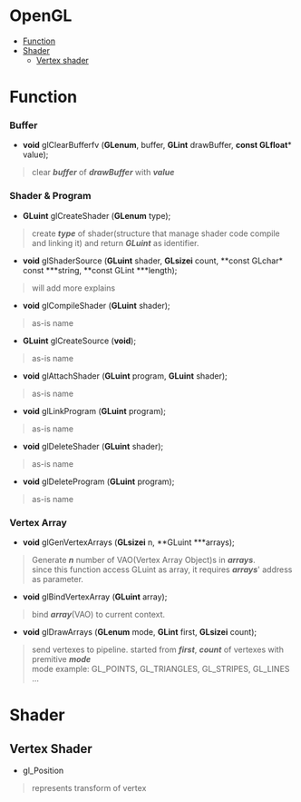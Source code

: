 # OpenGL

- [Function](#function)
- [Shader](#shader)
  - [Vertex shader](#vertex-shader)


Function
======

### Buffer
- **void** glClearBufferfv (**GLenum**, buffer, **GLint** drawBuffer, **const GLfloat**\* value);
>clear ***buffer*** of ***drawBuffer*** with ***value***
<!-- >*drawBuffer*의 *buffer*를 *value*로 지운다.  -->

### Shader & Program
- **GLuint** glCreateShader (**GLenum** type);
>create ***type*** of shader(structure that manage shader code compile and linking it) and return ***GLuint*** as identifier.

- **void** glShaderSource (**GLuint** shader, **GLsizei** count, **const GLchar\* const \***string, **const GLint \***length);
>will add more explains

- **void** glCompileShader (**GLuint** shader);
>as-is name

- **GLuint** glCreateSource (**void**);
>as-is name

- **void** glAttachShader (**GLuint** program, **GLuint** shader);
>as-is name

- **void** glLinkProgram (**GLuint** program);
>as-is name

- **void** glDeleteShader (**GLuint** shader);
>as-is name

- **void** glDeleteProgram (**GLuint** program);
>as-is name

### Vertex Array
- **void** glGenVertexArrays (**GLsizei** n, **GLuint \***arrays);
>Generate ***n*** number of VAO(Vertex Array Object)s in ***arrays***.    
>since this function access GLuint as array, it requires ***arrays***' address as parameter.

- **void** glBindVertexArray (**GLuint** array);
>bind ***array***(VAO) to current context.

- **void** glDrawArrays (**GLenum** mode, **GLint** first, **GLsizei** count);
>send vertexes to pipeline. started from ***first***, ***count*** of vertexes with premitive ***mode***    
>mode example: GL_POINTS, GL_TRIANGLES, GL_STRIPES, GL_LINES ...

<!-- ### not done
- glUseProgram ();


- **void** glPointSize (**GLfloat** size);
>change point pixel size into ***size***
-->


Shader
=====

## Vertex Shader

- gl_Position
>represents transform of vertex